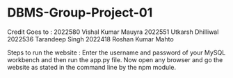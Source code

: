 # DBMS-Group-Project-01
Credit Goes to :
      2022580 Vishal Kumar Mauyra
      2022551 Utkarsh Dhilliwal
      2022536 Tarandeep Singh
      2022418 Roshan Kumar Mahto

Steps to run the website :
        Enter the username and password of your MySQL workbench and then run the app.py file. Now  open any browser and go the website as stated in the command line by the npm module.
